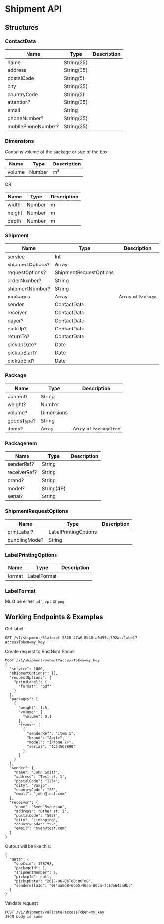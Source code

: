 # Shipment API

## Structures

### ContactData

| Name                   | Type       | Description                             |
| ---------------------- | ---------- | --------------------------------------- |
| name | String(35) | |
| address | String(35) | |
| postalCode | String(5) | |
| city | String(35) | |
| countryCode | String(2) | |
| attention? | String(35) | |
| email | String | |
| phoneNumber? | String(35) | |
| mobilePhoneNumber? | String(35) |  |

### Dimensions

Contains volume of the package or size of the box.

| Name                   | Type       | Description                             |
| ---------------------- | ---------- | --------------------------------------- |
| volume                 | Number     | m³                                      |

OR

| Name                   | Type       | Description                             |
| ---------------------- | ---------- | --------------------------------------- |
| width                  | Number     | m                                       |
| height                 | Number     | m                                       |
| depth                  | Number     | m                                       |

### Shipment

| Name                   | Type       | Description                             |
| ---------------------- | ---------- | --------------------------------------- |
| service | Int | |
| shipmentOptions? | Array | |
| requestOptions? | ShipmentRequestOptions | |
| orderNumber? | String | |
| shipmentNumber? | String | |
| packages | Array | Array of `Package` |
| sender | ContactData | |
| receiver | ContactData | |
| payer? | ContactData | |
| pickUp? | ContactData | |
| returnTo? | ContactData | |
| pickupDate? | Date | |
| pickupStart? | Date | |
| pickupEnd? | Date | |

### Package

| Name                   | Type       | Description                             |
| ---------------------- | ---------- | --------------------------------------- |
| content? | String | |
| weight? | Number | |
| volume? | Dimensions | |
| goodsType? | String | |
| items? | Array | Array of `PackageItem` |

### PackageItem

| Name                   | Type       | Description                             |
| ---------------------- | ---------- | --------------------------------------- |
| senderRef? | String | |
| receiverRef? | String | |
| brand? | String | |
| model? | String(49) | |
| serial? | String | |

### ShipmentRequestOptions

| Name                   | Type       | Description                             |
| ---------------------- | ---------- | --------------------------------------- |
| printLabel? | LabelPrintingOptions | |
| bundlingMode? | String | |

### LabelPrintingOptions

| Name                   | Type       | Description                             |
| ---------------------- | ---------- | --------------------------------------- |
| format | LabelFormat | |

### LabelFormat

Must be either `pdf`, `zpl` or `png`.

## Working Endpoints & Examples

Get label:
```
GET /v1/shipment/31afedef-5820-47a6-8b48-a0d55cc392ac/label?accessToken=my_key
```

Create request to PostNord Parcel

```
POST /v1/shipment/submit?accessToken=my_key
{
  "service": 1000,
  "shipmentOptions": {},
  "requestOptions": {
    "printLabel": {
      "format": "pdf"
    }
  },
  "packages": [
    {
      "weight": 1.5,
      "volume": {
        "volume": 0.1
      },
      "items": [
        {
          "senderRef": "item 1",
          "brand": "Apple",
          "model": "iPhone 7+",
          "serial": "1234567890"
        }
      ]
    }
  ],
  "sender": {
    "name": "John Smith",
    "address": "Test st. 1",
    "postalCode": "1234",
    "city": "Vaxjo",
    "countryCode": "SE",
    "email": "john@test.com"
  },
  "receiver": {
    "name": "Sven Svensson",
    "address": "Other st. 2",
    "postalCode": "5678",
    "city": "Linkoping",
    "countryCode": "SE",
    "email": "sven@test.com"
  }
}
```

Output will be like this:
```
{
  "data": {
    "shpCsid": 178798,
    "packageId": 1,
    "shipmentNumber": 0,
    "pickupId": null,
    "pickupDate": "2017-06-06T00:00:00",
    "senderellaId": "084aa0d8-6bb5-40aa-80ca-fc9da642a9bc"
  }
}
```

Validate request

```
POST /v1/shipment/validate?accessToken=my_key
JSON body is same
```

